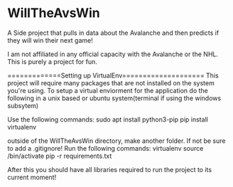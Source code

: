 # WillTheAvsWin
A Side project that pulls in data about the Avalanche and then predicts if they will win their next game! 

I am not affiliated in any official capacity with the Avalanche or the NHL. This is purely a project for fun.

=============Setting up VirtualEnv====================
This project will require many packages that are not installed on the system you're using. To setup a virtual enviorment for the application do the following in a unix based or ubuntu system(terminal if using the windows subsytem)

Use the following commands:
sudo apt install python3-pip
pip install virtualenv

outside of the WillTheAvsWin directory, make another folder. If not be sure to add a .gitignore!
Run the following commands:
virtualenv <virtualenv name>
source <virtualenv name>/bin/activate
pip -r requirements.txt
  
After this you should have all libraries required to run the project to its current moment!
  
